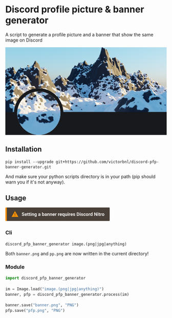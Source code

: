 # Discord profile picture & banner generator

A script to generate a profile picture and a banner that show the same image on Discord

<p align="center">
    <img src=".readme/screenshot.png">
</p>

## Installation

```
pip install --upgrade git+https://github.com/victorbnl/discord-pfp-banner-generator.git
```

And make sure your python scripts directory is in your path (pip should warn you if it's not anyway).

## Usage

<strong><img src=".readme/warning.svg" height="42px" alt="⚠ Setting a banner requires nitro"></strong>

### Cli

```
discord_pfp_banner_generator image.(png|jpg|anything)
```

Both `banner.png` and `pp.png` are now written in the current directory!

### Module

```python
import discord_pfp_banner_generator

im = Image.load("image.(png|jpg|anything)")
banner, pfp = discord_pfp_banner_generator.process(im)

banner.save("banner.png", "PNG")
pfp.save("pfp.png", "PNG")
```
